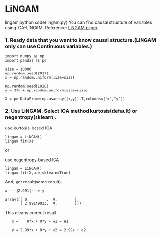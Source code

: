 # LiNGAM
lingam python code(lingam.py)
You can find causal structure of variables using ICA-LiNGAM.
Reference: [LiNGAM paper](http://www.jmlr.org/papers/volume7/shimizu06a/shimizu06a.pdf)

### 1. Ready data that you want to know causal structure.(LiNGAM only can use Continuous variables.)

```python3
import numpy as np
import pandas as pd

size = 10000
np.random.seed(2017)
x = np.random.uniform(size=size)

np.random.seed(1028)
y = 3*x + np.random.uniform(size=size)

X = pd.DataFrame(np.asarray([x,y]).T,columns=["x","y"])
```

### 2. Use LiNGAM. Select ICA method kurtosis(default) or negentropy(sklearn).

use kurtosis-based ICA
```python3
lingam = LiNGAM()
lingam.fit(X)
```

or 

use negentropy-based ICA
```python3
lingam = LiNGAM()
lingam.fit(X,use_sklearn=True)
```

And, get result(same result).

```result
x ---|2.991|---> y

array([[ 0.        ,  0.        ],
       [ 2.99149033,  0.        ]])
```      

This means correct result.

       x =    0*x + 0*y + e1 = e1
  
       y = 2.99*x + 0*y + e2 = 2.99x + e2
